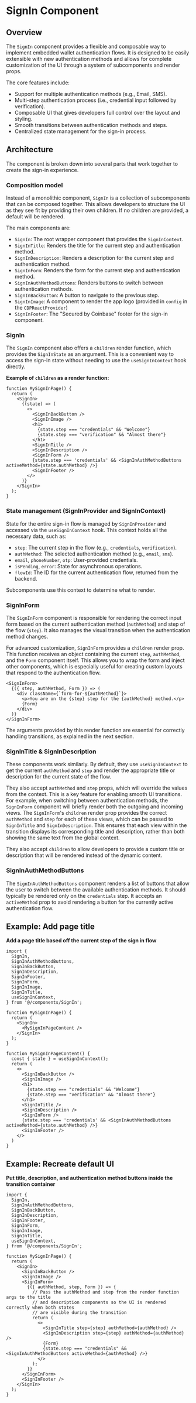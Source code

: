 # SignIn Component

## Overview

The `SignIn` component provides a flexible and composable way to implement embedded wallet authentication flows. It is designed to be easily extensible with new authentication methods and allows for complete customization of the UI through a system of subcomponents and render props.

The core features include:

* Support for multiple authentication methods (e.g., Email, SMS).
* Multi-step authentication process (i.e., credential input followed by verification).
* Composable UI that gives developers full control over the layout and styling.
* Smooth transitions between authentication methods and steps.
* Centralized state management for the sign-in process.

## Architecture

The component is broken down into several parts that work together to create the sign-in experience.

### Composition model

Instead of a monolithic component, `SignIn` is a collection of subcomponents that can be composed together. This allows developers to structure the UI as they see fit by providing their own children. If no children are provided, a default will be rendered.

The main components are:

* `SignIn`: The root wrapper component that provides the `SignInContext`.
* `SignInTitle`: Renders the title for the current step and authentication method.
* `SignInDescription`: Renders a description for the current step and authentication method.
* `SignInForm`: Renders the form for the current step and authentication method.
* `SignInAuthMethodButtons`: Renders buttons to switch between authentication methods.
* `SignInBackButton`: A button to navigate to the previous step.
* `SignInImage`: A component to render the app logo (provided in `config` in the `CDPReactProvider`)
* `SignInFooter`: The "Secured by Coinbase" footer for the sign-in component.

### SignIn

The `SignIn` component also offers a `children` render function, which provides the `SignInState` as an argument. This is a convenient way to access the sign-in state without needing to use the `useSignInContext` hook directly.

**Example of `children` as a render function:**

```tsx lines
function MySignInPage() {
  return (
    <SignIn>
      {(state) => (
        <>
          <SignInBackButton />
          <SignInImage />
          <h1>
            {state.step === "credentials" && "Welcome"}
            {state.step === "verification" && "Almost there"}
          </h1>
          <SignInTitle />
          <SignInDescription />
          <SignInForm />
          {state.step === 'credentials' && <SignInAuthMethodButtons activeMethod={state.authMethod} />}
          <SignInFooter />
        </>
      )}
    </SignIn>
  );
}
```

### State management (SignInProvider and SignInContext)

State for the entire sign-in flow is managed by `SignInProvider` and accessed via the `useSignInContext` hook. This context holds all the necessary data, such as:

* `step`: The current step in the flow (e.g., `credentials`, `verification`).
* `authMethod`: The selected authentication method (e.g., `email`, `sms`).
* `email`, `phoneNumber`, `otp`: User-provided credentials.
* `isPending`, `error`: State for asynchronous operations.
* `flowId`: The ID for the current authentication flow, returned from the backend.

Subcomponents use this context to determine what to render.

### SignInForm

The `SignInForm` component is responsible for rendering the correct input form based on the current authentication method (`authMethod`) and step of the flow (`step`). It also manages the visual transition when the authentication method changes.

For advanced customization, `SignInForm` provides a `children` render prop. This function receives an object containing the current `step`, `authMethod`, and the `Form` component itself. This allows you to wrap the form and inject other components, which is especially useful for creating custom layouts that respond to the authentication flow.

```tsx lines
<SignInForm>
  {({ step, authMethod, Form }) => (
    <div className={`form-for-${authMethod}`}>
      <p>You are on the {step} step for the {authMethod} method.</p>
      {Form}
    </div>
  )}
</SignInForm>
```

The arguments provided by this render function are essential for correctly handling transitions, as explained in the next section.

### SignInTitle & SignInDescription

These components work similarly. By default, they use `useSignInContext` to get the current `authMethod` and `step` and render the appropriate title or description for the current state of the flow.

They also accept `authMethod` and `step` props, which will override the values from the context. This is a key feature for enabling smooth UI transitions. For example, when switching between authentication methods, the `SignInForm` component will briefly render both the outgoing and incoming views. The `SignInForm`'s `children` render prop provides the correct `authMethod` and `step` for each of these views, which can be passed to `SignInTitle` and `SignInDescription`. This ensures that each view within the transition displays its corresponding title and description, rather than both showing the same text from the global context.

They also accept `children` to allow developers to provide a custom title or description that will be rendered instead of the dynamic content.

### SignInAuthMethodButtons

The `SignInAuthMethodButtons` component renders a list of buttons that allow the user to switch between the available authentication methods. It should typically be rendered only on the `credentials` step. It accepts an `activeMethod` prop to avoid rendering a button for the currently active authentication flow.

## Example: Add page title

**Add a page title based off the current step of the sign in flow**

```tsx lines
import {
  SignIn,
  SignInAuthMethodButtons,
  SignInBackButton,
  SignInDescription,
  SignInFooter,
  SignInForm,
  SignInImage,
  SignInTitle,
  useSignInContext,
} from '@/components/SignIn';

function MySignInPage() {
  return (
    <SignIn>
      <MySignInPageContent />
    </SignIn>
  );
}

function MySignInPageContent() {
  const { state } = useSignInContext();
  return (
    <>
      <SignInBackButton />
      <SignInImage />
      <h1>
        {state.step === "credentials" && "Welcome"}
        {state.step === "verification" && "Almost there"}
      </h1>
      <SignInTitle />
      <SignInDescription />
      <SignInForm />
      {state.step === 'credentials' && <SignInAuthMethodButtons activeMethod={state.authMethod} />}
      <SignInFooter />
    </>
  )
}
```

## Example: Recreate default UI

**Put title, description, and authentication method buttons inside the transition container**

```tsx lines
import {
  SignIn,
  SignInAuthMethodButtons,
  SignInBackButton,
  SignInDescription,
  SignInFooter,
  SignInForm,
  SignInImage,
  SignInTitle,
  useSignInContext,
} from '@/components/SignIn';

function MySignInPage() {
  return (
    <SignIn>
      <SignInBackButton />
      <SignInImage />
      <SignInForm>
        {({ authMethod, step, Form }) => {
          // Pass the authMethod and step from the render function args to the title
          // and description components so the UI is rendered correctly when both states
          // are visible during the transition
          return (
            <>
              <SignInTitle step={step} authMethod={authMethod} />
              <SignInDescription step={step} authMethod={authMethod} />
              {Form}
              {state.step === "credentials" && <SignInAuthMethodButtons activeMethod={authMethod} />}
            </>
          );
        }}
      </SignInForm>
      <SignInFooter />
    </SignIn>
  );
}
```
